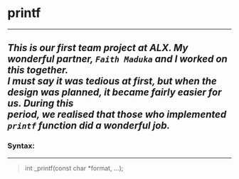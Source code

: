 # printf
---
***This is our first team project at ALX. My wonderful partner, `Faith Maduka` and I worked on this together.<br>
I must say it was tedious at first, but when the design was planned, it became fairly easier for us. During this<br>
period, we realised that those who implemented `printf` function did a wonderful job.***
---
### Syntax:
---
> int _printf(const char *format, ...);
